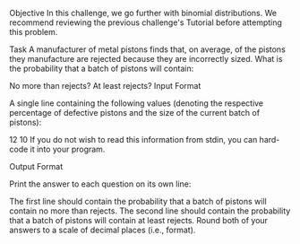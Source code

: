 Objective
In this challenge, we go further with binomial distributions. We recommend reviewing the previous challenge's Tutorial before attempting this problem.

Task
A manufacturer of metal pistons finds that, on average,  of the pistons they manufacture are rejected because they are incorrectly sized. What is the probability that a batch of  pistons will contain:

No more than  rejects?
At least  rejects?
Input Format

A single line containing the following values (denoting the respective percentage of defective pistons and the size of the current batch of pistons):

12 10
If you do not wish to read this information from stdin, you can hard-code it into your program.

Output Format

Print the answer to each question on its own line:

The first line should contain the probability that a batch of  pistons will contain no more than  rejects.
The second line should contain the probability that a batch of  pistons will contain at least  rejects.
Round both of your answers to a scale of  decimal places (i.e.,  format).

